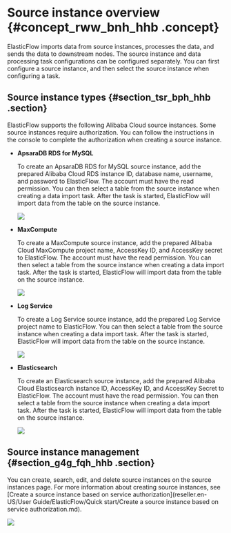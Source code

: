 # Source instance overview {#concept_rww_bnh_hhb .concept}

ElasticFlow imports data from source instances, processes the data, and sends the data to downstream nodes. The source instance and data processing task configurations can be configured separately. You can first configure a source instance, and then select the source instance when configuring a task.

## Source instance types {#section_tsr_bph_hhb .section}

ElasticFlow supports the following Alibaba Cloud source instances. Some source instances require authorization. You can follow the instructions in the console to complete the authorization when creating a source instance.

-   **ApsaraDB RDS for MySQL**

    To create an ApsaraDB RDS for MySQL source instance, add the prepared Alibaba Cloud RDS instance ID, database name, username, and password to ElasticFlow. The account must have the read permission. You can then select a table from the source instance when creating a data import task. After the task is started, ElasticFlow will import data from the table on the source instance.

    ![](http://static-aliyun-doc.oss-cn-hangzhou.aliyuncs.com/assets/img/152525/155618558943268_en-US.png)

-   **MaxCompute**

    To create a MaxCompute source instance, add the prepared Alibaba Cloud MaxCompute project name, AccessKey ID, and AccessKey secret to ElasticFlow. The account must have the read permission. You can then select a table from the source instance when creating a data import task. After the task is started, ElasticFlow will import data from the table on the source instance.

    ![](http://static-aliyun-doc.oss-cn-hangzhou.aliyuncs.com/assets/img/152525/155618559043262_en-US.png)

-   **Log Service**

    To create a Log Service source instance, add the prepared Log Service project name to ElasticFlow. You can then select a table from the source instance when creating a data import task. After the task is started, ElasticFlow will import data from the table on the source instance.

    ![](http://static-aliyun-doc.oss-cn-hangzhou.aliyuncs.com/assets/img/152525/155618559043263_en-US.png)

-   **Elasticsearch**

    To create an Elasticsearch source instance, add the prepared Alibaba Cloud Elasticsearch instance ID, AccessKey ID, and AccessKey Secret to ElasticFlow. The account must have the read permission. You can then select a table from the source instance when creating a data import task. After the task is started, ElasticFlow will import data from the table on the source instance.

    ![](http://static-aliyun-doc.oss-cn-hangzhou.aliyuncs.com/assets/img/152525/155618559043264_en-US.png)


## Source instance management {#section_g4g_fqh_hhb .section}

You can create, search, edit, and delete source instances on the source instances page. For more information about creating source instances, see [Create a source instance based on service authorization](reseller.en-US/User Guide/ElasticFlow/Quick start/Create a source instance based on service authorization.md).

![](http://static-aliyun-doc.oss-cn-hangzhou.aliyuncs.com/assets/img/152525/155618559042271_en-US.png)

